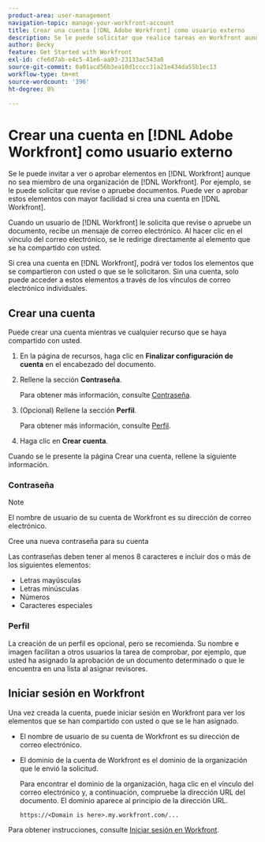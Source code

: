 ```yaml
---
product-area: user-management
navigation-topic: manage-your-workfront-account
title: Crear una cuenta [!DNL Adobe Workfront] como usuario externo
description: Se le puede solicitar que realice tareas en Workfront aunque no sea miembro de una organización en Workfront. Puede realizar este trabajo más fácilmente creando una cuenta en Workfront.
author: Becky
feature: Get Started with Workfront
exl-id: cfe6d7ab-e4c5-41e6-aa93-23133ac543a0
source-git-commit: 0a01acd56b3ea10d1cccc31a21e434da55b1ec13
workflow-type: tm+mt
source-wordcount: '396'
ht-degree: 0%

---
```


# Crear una cuenta en [!DNL Adobe Workfront] como usuario externo

Se le puede invitar a ver o aprobar elementos en [!DNL Workfront] aunque no sea miembro de una organización de [!DNL Workfront]. Por ejemplo, se le puede solicitar que revise o apruebe documentos. Puede ver o aprobar estos elementos con mayor facilidad si crea una cuenta en [!DNL Workfront].

Cuando un usuario de [!DNL Workfront] le solicita que revise o apruebe un documento, <!--or shares a Workfront object such as a report or Board with you, -->recibe un mensaje de correo electrónico. Al hacer clic en el vínculo del correo electrónico, se le redirige directamente al elemento que se ha compartido con usted.

Si crea una cuenta en [!DNL Workfront], podrá ver todos los elementos que se compartieron con usted o que se le solicitaron. Sin una cuenta, solo puede acceder a estos elementos a través de los vínculos de correo electrónico individuales.

## Crear una cuenta

Puede crear una cuenta mientras ve cualquier recurso que se haya compartido con usted.

1. En la página de recursos, haga clic en **Finalizar configuración de cuenta** en el encabezado del documento.

1. Rellene la sección **Contraseña**.

   Para obtener más información, consulte [Contraseña](#password).

1. (Opcional) Rellene la sección **Perfil**.

   Para obtener más información, consulte [Perfil](#profile).

1. Haga clic en **Crear cuenta**.


Cuando se le presente la página Crear una cuenta, rellene la siguiente información.

### Contraseña

>[!NOTE]
>
>El nombre de usuario de su cuenta de Workfront es su dirección de correo electrónico.

Cree una nueva contraseña para su cuenta

Las contraseñas deben tener al menos 8 caracteres e incluir dos o más de los siguientes elementos:

* Letras mayúsculas
* Letras minúsculas
* Números
* Caracteres especiales

### Perfil

La creación de un perfil es opcional, pero se recomienda. Su nombre e imagen facilitan a otros usuarios la tarea de comprobar, por ejemplo, que usted ha asignado la aprobación de un documento determinado o que le encuentra en una lista al asignar revisores.

## Iniciar sesión en Workfront

Una vez creada la cuenta, puede iniciar sesión en Workfront para ver los elementos que se han compartido con usted o que se le han asignado.

* El nombre de usuario de su cuenta de Workfront es su dirección de correo electrónico.
* El dominio de la cuenta de Workfront es el dominio de la organización que le envió la solicitud.

  Para encontrar el dominio de la organización, haga clic en el vínculo del correo electrónico y, a continuación, compruebe la dirección URL del documento. El dominio aparece al principio de la dirección URL.

  `https://<Domain is here>.my.workfront.com/...`

Para obtener instrucciones, consulte [Iniciar sesión en Workfront](/help/quicksilver/workfront-basics/manage-your-account-and-profile/managing-your-workfront-account/log-in-to-workfront.md).
